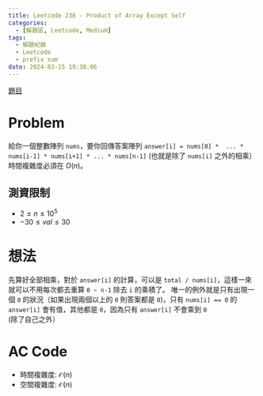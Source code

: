 ```yaml
---
title: Leetcode 238 - Product of Array Except Self
categories:
  - [解題區, Leetcode, Medium]
tags:
  - 解題紀錄
  - Leetcode
  - prefix sum
date: 2024-03-15 19:38:06
---
```


[題目](https://leetcode.com/problems/)

# Problem

給你一個整數陣列 `nums`，要你回傳答案陣列 `answer[i] = nums[0] *  ... * nums[i-1] * nums[i+1] * ... * nums[n-1]` (也就是除了 `nums[i]` 之外的相乘）
時間複雜度必須在 $O(n)$。

## 測資限制

- $2 \le n \le 10^5$
- $-30 \le val \le 30$

# 想法

先算好全部相乘，對於 `answer[i]` 的計算，可以是 `total / nums[i]`，這樣一來就可以不用每次都去重算 `0 ~ n-1` 除去 `i` 的乘積了。
唯一的例外就是只有出現一個 `0` 的狀況（如果出現兩個以上的 `0` 則答案都是 `0`)，只有 `nums[i] == 0` 的 `answer[i]` 會有值，其他都是 `0`，因為只有 `answer[i]` 不會乘到 `0` (除了自己之外）

# AC Code

<script src="https://emgithub.com/embed-v2.js?target=https%3A%2F%2Fgithub.com%2Froy4801%2Fsolved_problems%2Fblob%2Fmaster%2Fleetcode%2F238.cpp%23L18-L42&style=github&type=code&showBorder=on&showLineNumbers=on&showFileMeta=on&showFullPath=on&showCopy=on"></script>

- 時間複雜度: $\mathcal{O}(n)$
- 空間複雜度: $\mathcal{O}(n)$

<!-- # 賞析


# 心得 -->


